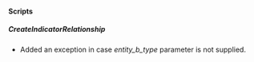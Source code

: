 
#### Scripts
##### CreateIndicatorRelationship
- Added an exception in case *entity_b_type* parameter is not supplied.
